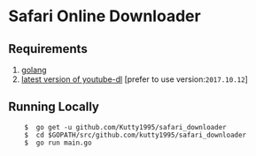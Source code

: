 # Safari Online Downloader

## Requirements

   1. [golang](https://golang.org/)
   2. [latest version of youtube-dl](https://github.com/rg3/youtube-dl) [prefer to use version:`2017.10.12`]

## Running Locally
   ``` 
       $  go get -u github.com/Kutty1995/safari_downloader
       $  cd $GOPATH/src/github.com/kutty1995/safari_downloader
       $  go run main.go
   ``` 

